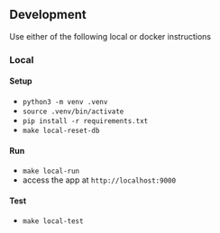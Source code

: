 ## Development

Use either of the following local or docker instructions

### Local

#### Setup

- `python3 -m venv .venv`
- `source .venv/bin/activate`
- `pip install -r requirements.txt`
- `make local-reset-db`

#### Run

- `make local-run`
- access the app at `http://localhost:9000`

#### Test

- `make local-test`
